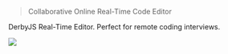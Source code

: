 > Collaborative Online Real-Time Code Editor

DerbyJS Real-Time Editor. Perfect for remote coding interviews.

![](https://raw2.github.com/azat-co/editor/master/screenshot.png)
